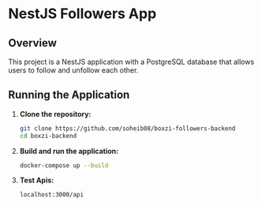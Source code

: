 # NestJS Followers App

## Overview

This project is a NestJS application with a PostgreSQL database that allows users to follow and unfollow each other.

## Running the Application

1. **Clone the repository:**

   ```sh
   git clone https://github.com/soheib08/boxzi-followers-backend
   cd boxzi-backend
   ```

2. **Build and run the application:**

   ```sh
   docker-compose up --build
   ```

3. **Test Apis:**

   ```
   localhost:3000/api
   ```
